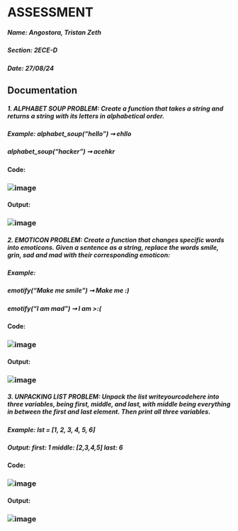 # ASSESSMENT
##### Name: Angostora, Tristan Zeth
##### Section: 2ECE-D
##### Date: 27/08/24

## Documentation
##### 1. ALPHABET SOUP PROBLEM: Create a function that takes a string and returns a string with its letters in alphabetical order.
##### Example: alphabet_soup(“hello”) ➞ ehllo
##### alphabet_soup(“hacker”) ➞ acehkr

#### Code:
### ![image](https://github.com/user-attachments/assets/4b0a85e8-8be2-4773-9f1f-a45446f56573)

#### Output:
### ![image](https://github.com/user-attachments/assets/0a91d194-0cca-4d93-b4b1-ea85e66a14f9)

##### 2. EMOTICON PROBLEM: Create a function that changes specific words into emoticons. Given a sentence as a string, replace the words smile, grin, sad and mad with their corresponding emoticon:
##### Example:
##### emotify(“Make me smile”) ➞ Make me :)
##### emotify(“I am mad”) ➞ I am >:(

#### Code: 
### ![image](https://github.com/user-attachments/assets/6ec68fec-68cf-411e-8215-3d52bb467d81)

#### Output: 
### ![image](https://github.com/user-attachments/assets/b037ed0c-da32-42d0-a891-d5e215754e1c)

##### 3. UNPACKING LIST PROBLEM: Unpack the list writeyourcodehere into three variables, being first, middle, and last, with middle being everything in between the first and last element. Then print all three variables.
##### Example: lst = [1, 2, 3, 4, 5, 6]
##### Output: first: 1 middle: [2,3,4,5] last: 6

#### Code: 
### ![image](https://github.com/user-attachments/assets/14043743-1847-413f-90f9-b05f6f6242c4)

#### Output:
### ![image](https://github.com/user-attachments/assets/ccf456e8-43a6-496f-bd1f-f1c45173ec51)








